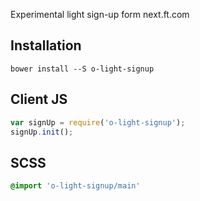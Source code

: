 Experimental light sign-up form next.ft.com

## Installation

```shell
bower install --S o-light-signup
```

## Client JS

```javascript
var signUp = require('o-light-signup');
signUp.init();
```

## SCSS

```sass
@import 'o-light-signup/main'
```
